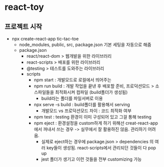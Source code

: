 # react-toy

## 프로젝트 시작
- npx create-react-app tic-tac-toe
    - node_modules, public, src, package.json 기본 세팅을 자동으로 해줌
    - package.json
        - react/react-dom > 웹개발을 위한 라이브러리
        - react-scripts > 배포를 위한 라이브러리
        - @testing > 테스트를 도와주는 라이브러리
        - scripts
            - npm start : 개발모드로 로컬에서 띄어주는
            - npm run build : 개발 작업을 끝낸 후 배포할 준비, 프로덕션모드 > 소스파일들을 최적화시켜 컴파일 (build폴더가 생성됨)
                - build라는 폴더를 파일서버로 이용
            - npx serve -s build : build폴더를 활용해서 serving
                - 개발모드 vs 프로덕션모드 차이 : 코드 최적화 여부
            - npm test : testing 환경이 이미 구성되어 있고 그걸 통해 testing
            - npm eject : 환경설정을 custom하게 하기 위해선 creat-react-app에서 꺼내서 쓰는 경우 -> 실무에서 잘 활용하진 않음. 관리하기 어려움.
                - 실제로 eject하는 경우에 package.json > dependencies 의 여러 key들이 생성됨. react-scripts에서 관리되던 것들이 다 pop up
                - jest 폴더가 생기고 이런 것들을 전부 customizing 가능
